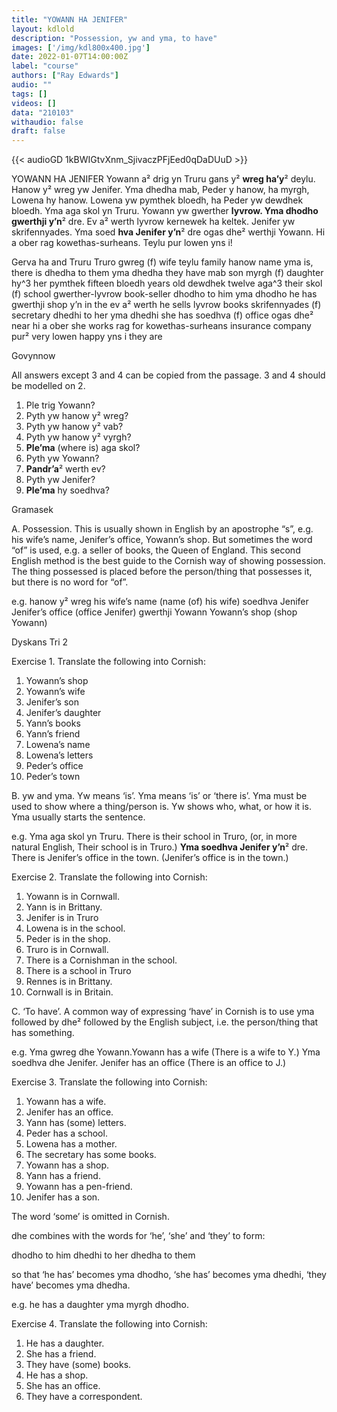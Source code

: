 ```yaml
---
title: "YOWANN HA JENIFER"
layout: kdlold
description: "Possession, yw and yma, to have"
images: ['/img/kdl800x400.jpg']
date: 2022-01-07T14:00:00Z
label: "course"
authors: ["Ray Edwards"]
audio: ""
tags: []
videos: []
data: "210103"
withaudio: false
draft: false
---
```



{{< audioGD 1kBWIGtvXnm_SjivaczPFjEed0qDaDUuD >}}

YOWANN HA JENIFER
Yowann a² drig yn Truru gans y² **wreg ha’y**² deylu. Hanow y² wreg yw Jenifer. 
Yma dhedha mab, Peder y hanow, ha myrgh, Lowena hy hanow. 
Lowena yw pymthek bloedh, ha Peder yw dewdhek bloedh. Yma aga skol yn Truru. 
Yowann yw gwerther **lyvrow. Yma dhodho gwerthji y’n**² dre. 
Ev a² werth lyvrow kernewek ha keltek. Jenifer yw skrifennyades. 
Yma soed **hva Jenifer y’n**² dre ogas dhe² werthji Yowann. 
Hi a ober rag kowethas-surheans. Teylu pur lowen yns i!

Gerva
ha and
Truru Truro
gwreg (f) wife
teylu family
hanow name
yma is, there is
dhedha to them
yma dhedha they have
mab son
myrgh (f) daughter
hy^3 her
pymthek fifteen
bloedh years old
dewdhek twelve
aga^3 their
skol (f) school
gwerther-lyvrow book-seller
dhodho to him
yma dhodho he has
gwerthji shop
y’n in the
ev a² werth he sells
lyvrow books
skrifennyades (f) secretary
dhedhi to her
yma dhedhi she has
soedhva (f) office
ogas dhe² near
hi a ober she works
rag for
kowethas-surheans insurance company
pur² very
lowen happy
yns i they are

Govynnow

All answers except 3 and 4 can be copied from the passage. 3 and 4 should be modelled on 2.

1) Ple trig Yowann? 
2) Pyth yw hanow y² wreg? 
3) Pyth yw hanow y² vab? 
4) Pyth yw hanow y² vyrgh?
5) **Ple’ma** (where is) aga skol?
6) Pyth yw Yowann?
7) **Pandr’a**² werth ev?
8) Pyth yw Jenifer?
9) **Ple’ma** hy soedhva?

Gramasek

A. Possession. This is usually shown in English by an apostrophe “s”, e.g. his wife’s name, Jenifer’s office, Yowann’s shop.
But sometimes the word “of” is used, e.g. a seller of books, the Queen of England.
This second English method is the best guide to the Cornish way of showing possession. 
The thing possessed is placed before the person/thing that possesses it, but there is no word for “of”.

e.g. 
hanow y² wreg his wife’s name (name (of) his wife) 
soedhva Jenifer Jenifer’s office (office Jenifer) 
gwerthji Yowann Yowann’s shop (shop Yowann)


Dyskans Tri 2

Exercise 1. Translate the following into Cornish:

1) Yowann’s shop 
2) Yowann’s wife 
3) Jenifer’s son 
4) Jenifer’s daughter 
5) Yann’s books 
6) Yann’s friend
7) Lowena’s name
8) Lowena’s letters
9) Peder’s office
10) Peder’s town

B. yw and yma.
Yw means ‘is’. Yma means ‘is’ or ‘there is’. Yma must be used to show where a thing/person is. 
Yw shows who, what, or how it is. 
Yma usually starts the sentence.

e.g. Yma aga skol yn Truru. There is their school in Truro, (or, in more natural English, Their school is in Truro.)
**Yma soedhva Jenifer y’n**² dre. There is Jenifer’s office in the town. (Jenifer’s office is in the town.)

Exercise 2. Translate the following into Cornish:

1) Yowann is in Cornwall.
2) Yann is in Brittany. 
3) Jenifer is in Truro 
4) Lowena is in the school. 
5) Peder is in the shop. 
6) Truro is in Cornwall.
7) There is a Cornishman in the school.
8) There is a school in Truro
9) Rennes is in Brittany.
10) Cornwall is in Britain.

C. ‘To have’.
A common way of expressing ‘have’ in Cornish is to use yma followed by dhe² followed by the English subject, i.e. the person/thing that has something.

e.g. Yma gwreg dhe Yowann.Yowann has a wife (There is a wife to Y.)
Yma soedhva dhe Jenifer. Jenifer has an office (There is an office to J.)

Exercise 3. Translate the following into Cornish:

1) Yowann has a wife. 
2) Jenifer has an office. 
3) Yann has (some) letters. 
4) Peder has a school. 
5) Lowena has a mother. 
6) The secretary has some books.
7) Yowann has a shop.
8) Yann has a friend.
9) Yowann has a pen-friend.
10) Jenifer has a son.

The word ‘some’ is omitted in Cornish.

dhe combines with the words for ‘he’, ‘she’ and ‘they’ to form:

dhodho to him
dhedhi to her
dhedha to them

so that 
‘he has’ becomes yma dhodho, 
‘she has’ becomes yma dhedhi,
‘they have’ becomes yma dhedha.

e.g. he has a daughter yma myrgh dhodho.

Exercise 4. Translate the following into Cornish:

1) He has a daughter. 
2) She has a friend. 
3) They have (some) books.
4) He has a shop.
5) She has an office.
6) They have a correspondent.